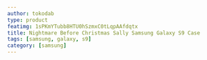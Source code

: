 ```yaml
---
author: tokodab
type: product
featimg: 1sPKmYTubb8HTU0hSzmxC0tLqpAAfdqtx
title: Nightmare Before Christmas Sally Samsung Galaxy S9 Case
tags: [samsung, galaxy, s9]
category: [samsung]
---
```


